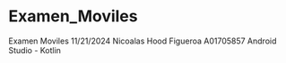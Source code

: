 # Examen_Moviles
Examen Moviles 11/21/2024
Nicoalas Hood Figueroa 
A01705857
Android Studio - Kotlin

